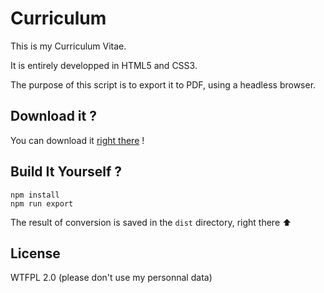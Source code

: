 # Curriculum

This is my Curriculum Vitae.

It is entirely developped in HTML5 and CSS3.

The purpose of this script is to export it to PDF, using a headless browser.

## Download it ?
You can download it [right there](https://github.com/timlebrun/curriculum/raw/master/dist/curriculum.pdf) !

## Build It Yourself ?
```
npm install
npm run export
```
The result of conversion is saved in the `dist` directory, right there :arrow_up:

## License
WTFPL 2.0 (please don't use my personnal data)